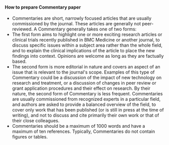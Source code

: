 #### How to prepare Commentary paper

* Commentaries are short, narrowly focused articles that are usually commissioned by the journal. These articles are generally not peer-reviewed. A Commentary generally takes one of two forms:
* The first form aims to highlight one or more exciting research articles or clinical trials recently published in BMC Medicine or another journal, to discuss specific issues within a subject area rather than the whole field, and to explain the clinical implications of the article to place the new findings into context. Opinions are welcome as long as they are factually based.
* The second form is more editorial in nature and covers an aspect of an issue that is relevant to the journal's scope. Examples of this type of Commentary could be a discussion of the impact of new technology on research and treatment, or a discussion of changes in peer review or grant application procedures and their effect on research. By their nature, the second form of Commentary is less frequent. Commentaries are usually commissioned from recognized experts in a particular field, and authors are asked to provide a balanced overview of the field, to cover only work that has been published (or is still in press at the time of writing), and not to discuss and cite primarily their own work or that of their close colleagues.
* Commentaries should be a maximum of 1000 words and have a maximum of ten references. Typically, Commentaries do not contain figures or tables.

